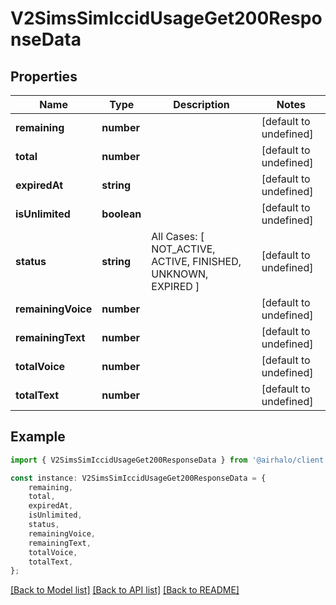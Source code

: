 # V2SimsSimIccidUsageGet200ResponseData


## Properties

Name | Type | Description | Notes
------------ | ------------- | ------------- | -------------
**remaining** | **number** |  | [default to undefined]
**total** | **number** |  | [default to undefined]
**expiredAt** | **string** |  | [default to undefined]
**isUnlimited** | **boolean** |  | [default to undefined]
**status** | **string** | All Cases: [ NOT_ACTIVE, ACTIVE, FINISHED, UNKNOWN, EXPIRED ] | [default to undefined]
**remainingVoice** | **number** |  | [default to undefined]
**remainingText** | **number** |  | [default to undefined]
**totalVoice** | **number** |  | [default to undefined]
**totalText** | **number** |  | [default to undefined]

## Example

```typescript
import { V2SimsSimIccidUsageGet200ResponseData } from '@airhalo/client';

const instance: V2SimsSimIccidUsageGet200ResponseData = {
    remaining,
    total,
    expiredAt,
    isUnlimited,
    status,
    remainingVoice,
    remainingText,
    totalVoice,
    totalText,
};
```

[[Back to Model list]](../README.md#documentation-for-models) [[Back to API list]](../README.md#documentation-for-api-endpoints) [[Back to README]](../README.md)
